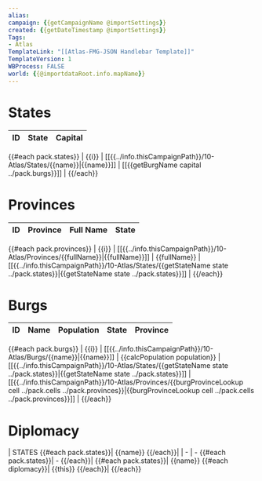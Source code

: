 ```yaml
---
alias:
campaign: {{getCampaignName @importSettings}}
created: {{getDateTimestamp @importSettings}}
Tags:
- Atlas
TemplateLink: "[[Atlas-FMG-JSON Handlebar Template]]"
TemplateVersion: 1
WBProcess: FALSE
world: {{@importdataRoot.info.mapName}}
---
```


# States

| ID | State | Capital |
| -- | ----- | ------- |
{{#each pack.states}}
| {{i}} | [[{{../info.thisCampaignPath}}/10-Atlas/States/{{name}}\|{{name}}]] | [[{{getBurgName capital ../pack.burgs}}]] |
{{/each}}

# Provinces

| ID  | Province | Full Name | State |
| --- | -------- | --------- | ----- |
{{#each pack.provinces}}
| {{i}} | [[{{../info.thisCampaignPath}}/10-Atlas/Provinces/{{fullName}}\|{{fullName}}]] | {{fullName}} | [[{{../info.thisCampaignPath}}/10-Atlas/States/{{getStateName state ../pack.states}}\|{{getStateName state ../pack.states}}]] |
{{/each}}

# Burgs

| ID  | Name | Population | State | Province |
| --- | ---- | ---------- | ----- | -------- |
{{#each pack.burgs}}
| {{i}} | [[{{../info.thisCampaignPath}}/10-Atlas/Burgs/{{name}}\|{{name}}]] | {{calcPopulation population}} | [[{{../info.thisCampaignPath}}/10-Atlas/States/{{getStateName state ../pack.states}}\|{{getStateName state ../pack.states}}]] | [[{{../info.thisCampaignPath}}/10-Atlas/Provinces/{{burgProvinceLookup cell ../pack.cells ../pack.provinces}}\|{{burgProvinceLookup cell ../pack.cells ../pack.provinces}}]] |
{{/each}}

# Diplomacy

| STATES {{#each pack.states}}| {{name}} {{/each}}|
| - | - {{#each pack.states}}| - {{/each}}|
{{#each pack.states}}| {{name}} {{#each diplomacy}}| {{this}} {{/each}}|
{{/each}}
